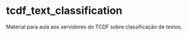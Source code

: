 # tcdf_text_classification
Material para aula aos servidores do TCDF sobre classificação de textos.
